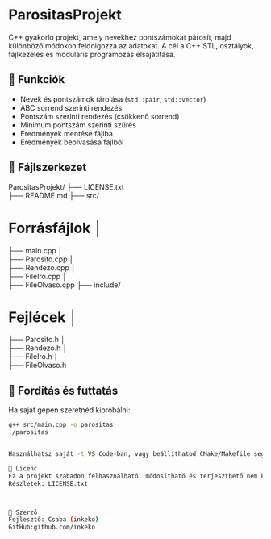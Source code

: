 # ParositasProjekt

C++ gyakorló projekt, amely nevekhez pontszámokat párosít, majd különböző módokon feldolgozza az adatokat. A cél a C++ STL, osztályok, fájlkezelés és moduláris programozás elsajátítása.

## 🔧 Funkciók

- Nevek és pontszámok tárolása (`std::pair`, `std::vector`)
- ABC sorrend szerinti rendezés
- Pontszám szerinti rendezés (csökkenő sorrend)
- Minimum pontszám szerinti szűrés
- Eredmények mentése fájlba
- Eredmények beolvasása fájlból

## 🧱 Fájlszerkezet

ParositasProjekt/ 
 ├── LICENSE.txt    
     ├── README.md 
├── src/             
 # Forrásfájlok │   
 ├── main.cpp │  
  ├── Parosito.cpp │  
   ├── Rendezo.cpp │   
   ├── FileIro.cpp │  
    ├── FileOlvaso.cpp ├── 
 include/         
  # Fejlécek │  
   ├── Parosito.h │  
    ├── Rendezo.h │  
     ├── FileIro.h │   
     ├── FileOlvaso.h 
    


## 🚀 Fordítás és futtatás

Ha saját gépen szeretnéd kipróbálni:

```bash
g++ src/main.cpp -o parositas
./parositas


Használhatsz saját -t VS Code-ban, vagy beállíthatod CMake/Makefile segítségével.

📜 Licenc
Ez a projekt szabadon felhasználható, módosítható és terjeszthető nem kereskedelmi célokra, különösen oktatási és tanulási célból.
Részletek: LICENSE.txt



👤 Szerző
Fejlesztő: Csaba (inkeko)
GitHub:github.com/inkeko

